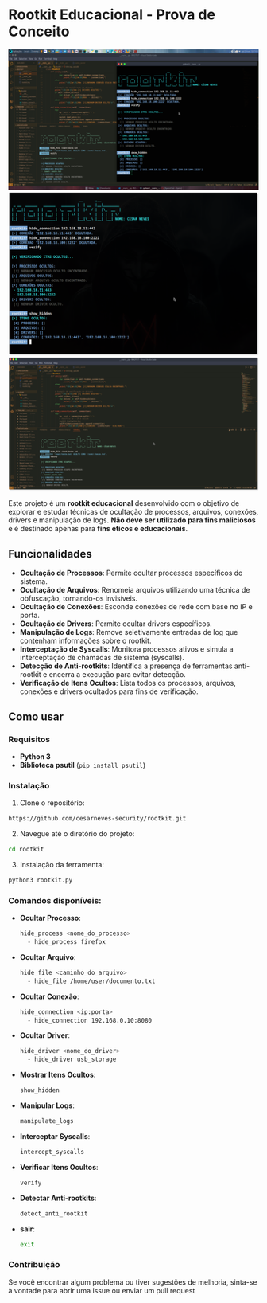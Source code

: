 # Rootkit Educacional - Prova de Conceito

<p align="center">
  <a href="https://github.com/cesarneves-security/rootkit.git"><img src="/img/1.png" alt="ROOTKIT"></a>
  <a href="https://github.com/cesarneves-security/rootkit.git"><img src="/img/2.png" alt="ROOTKIT"></a>
  <a href="https://github.com/cesarneves-security/rootkit.git"><img src="/img/3.png" alt="ROOTKIT"></a>
</p>

Este projeto é um **rootkit educacional** desenvolvido com o objetivo de explorar e estudar técnicas de ocultação de processos, arquivos, conexões, drivers e manipulação de logs. **Não deve ser utilizado para fins maliciosos** e é destinado apenas para **fins éticos e educacionais**.

## Funcionalidades

- **Ocultação de Processos**: Permite ocultar processos específicos do sistema.
- **Ocultação de Arquivos**: Renomeia arquivos utilizando uma técnica de obfuscação, tornando-os invisíveis.
- **Ocultação de Conexões**: Esconde conexões de rede com base no IP e porta.
- **Ocultação de Drivers**: Permite ocultar drivers específicos.
- **Manipulação de Logs**: Remove seletivamente entradas de log que contenham informações sobre o rootkit.
- **Interceptação de Syscalls**: Monitora processos ativos e simula a interceptação de chamadas de sistema (syscalls).
- **Detecção de Anti-rootkits**: Identifica a presença de ferramentas anti-rootkit e encerra a execução para evitar detecção.
- **Verificação de Itens Ocultos**: Lista todos os processos, arquivos, conexões e drivers ocultados para fins de verificação.

## Como usar

### Requisitos

- **Python 3**
- **Biblioteca psutil** (`pip install psutil`)

### Instalação

1. Clone o repositório:
```bash
https://github.com/cesarneves-security/rootkit.git
```
2. Navegue até o diretório do projeto:
```bash
cd rootkit
```
3. Instalação da ferramenta:
```bash
python3 rootkit.py
```

### Comandos disponíveis:

- **Ocultar Processo**:
  ```bash
  hide_process <nome_do_processo>
    - hide_process firefox
  ```

- **Ocultar Arquivo**:
  ```bash
  hide_file <caminho_do_arquivo>
    - hide_file /home/user/documento.txt
  ```

- **Ocultar Conexão**:
  ```bash
  hide_connection <ip:porta>
    - hide_connection 192.168.0.10:8080
  ```

- **Ocultar Driver**:
  ```bash
  hide_driver <nome_do_driver>
    - hide_driver usb_storage
  ```
- **Mostrar Itens Ocultos**:
  ```bash
  show_hidden
  ```

- **Manipular Logs**:
  ```bash
  manipulate_logs
  ```

- **Interceptar Syscalls**:
  ```bash
  intercept_syscalls
  ```

- **Verificar Itens Ocultos**:
  ```bash
  verify
  ```

- **Detectar Anti-rootkits**:
  ```bash
  detect_anti_rootkit
  ```

- **sair**:
  ```bash
  exit
  ```
### Contribuição
Se você encontrar algum problema ou tiver sugestões de melhoria, sinta-se à vontade para abrir uma issue ou enviar um pull request
